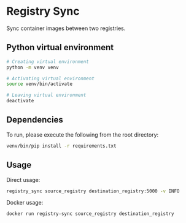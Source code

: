 # Registry Sync

Sync container images between two registries.

## Python virtual environment

```sh
# Creating virtual environment
python -m venv venv
```

```sh
# Activating virtual environment
source venv/bin/activate
```

```sh
# Leaving virtual environment
deactivate
```

## Dependencies

To run, please execute the following from the root directory:

```sh
venv/bin/pip install -r requirements.txt
```

## Usage

Direct usage:

```sh
registry_sync source_registry destination_registry:5000 -v INFO
```

Docker usage:

```sh
docker run registry-sync source_registry destination_registry
```

